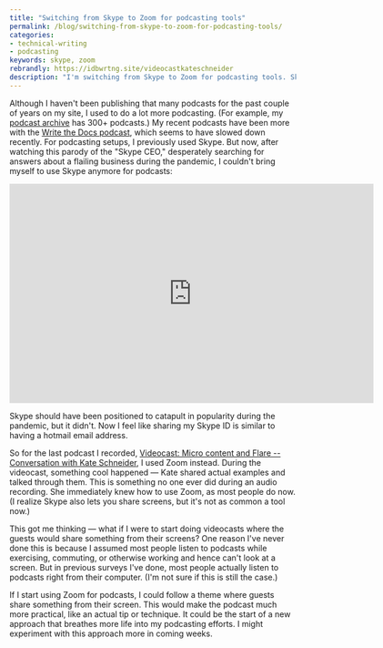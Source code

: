 ```yaml
---
title: "Switching from Skype to Zoom for podcasting tools"
permalink: /blog/switching-from-skype-to-zoom-for-podcasting-tools/
categories:
- technical-writing
- podcasting
keywords: skype, zoom
rebrandly: https://idbwrtng.site/videocastkateschneider
description: "I'm switching from Skype to Zoom for podcasting tools. Skype seems to be part of another era. The switch to Zoom opens up opportunities for another type of content -- one where participants share their screen more."
---
```


Although I haven't been publishing that many podcasts for the past couple of years on my site, I used to do a lot more podcasting. (For example, my [podcast archive](/category-podcasts/) has 300+ podcasts.) My recent podcasts have been more with the [Write the Docs podcast](/https://podcast.writethedocs.org/), which seems to have slowed down recently. For podcasting setups, I previously used Skype. But now, after watching this parody of the "Skype CEO," desperately searching for answers about a flailing business during the pandemic, I couldn't bring myself to use Skype anymore for podcasts:

<iframe width="640" height="385" src="https://www.youtube.com/embed/ZI0w_pwZY3E" title="YouTube video player" frameborder="0" allow="accelerometer; autoplay; clipboard-write; encrypted-media; gyroscope; picture-in-picture" allowfullscreen></iframe>

Skype should have been positioned to catapult in popularity during the pandemic, but it didn't. Now I feel like sharing my Skype ID is similar to having a hotmail email address.

So for the last podcast I recorded, [Videocast: Micro content and Flare -- Conversation with Kate Schneider](/blog/micro-content-and-flare-conversation-with-kate-schneider/), I used Zoom instead. During the videocast, something cool happened &mdash; Kate shared actual examples and talked through them. This is something no one ever did during an audio recording. She immediately knew how to use Zoom, as most people do now. (I realize Skype also lets you share screens, but it's not as common a tool now.)

This got me thinking &mdash; what if I were to start doing videocasts where the guests would share something from their screens? One reason I've never done this is because I assumed most people listen to podcasts while exercising, commuting, or otherwise working and hence can't look at a screen. But in previous surveys I've done, most people actually listen to podcasts right from their computer. (I'm not sure if this is still the case.)

If I start using Zoom for podcasts, I could follow a theme where guests share something from their screen. This would make the podcast much more practical, like an actual tip or technique. It could be the start of a new approach that breathes more life into my podcasting efforts. I might experiment with this approach more in coming weeks.
